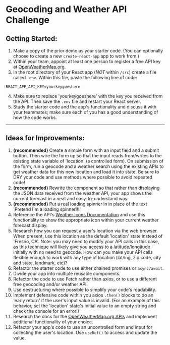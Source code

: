 # Geocoding and Weather API Challenge

## Getting Started:

1. Make a copy of the prior demo as your starter code. (You can optionally choose to create a new `create-react-app` app to work from.)
2. Within your team, appoint at least one person to register a free API key at [OpenWeatherMap.org](https://openweathermap.org/price).
3. In the root directory of your React app (*NOT* within `/src`) create a file called `.env`. Within this file, paste the following line of code:

```
REACT_APP_API_KEY=yourkeygoeshere
```

4. Make sure to replace 'yourkeygoeshere' with the key you received from the API. Then save the `.env` file and restart your React server.
5. Study the starter code and the app's functionality and discuss it with your teammates; make sure each of you has a good understanding of how the code works.

---

## Ideas for Improvements:

1. **(recommended)** Create a simple form with an input field and a submit button. Then wire the form up so that the input reads from/writes to the existing state variable of 'location' (a controlled form). On submission of the form, run a geocode and a weather search using the existing APIs to get weather data for this new location and load it into state. Be sure to DRY your code and use methods where possible to avoid repeated code!
2. **(recommended)** Rewrite the component so that rather than displaying the JSON data received from the weather API, your app shows the current forecast in a neat and easy-to-understand way.
3. **(recommended)** Put a real loading spinner in in place of the text 'Pretend I'm a loading spinner!!!'
4. Reference the API's [Weather Icons Documentation](https://openweathermap.org/weather-conditions) and use this functionality to show the appropriate icon within your current weather forecast display.
5. Research how you can request a user's location via the web browser. When present, use this location as the default 'location' state instead of 'Fresno, CA'. Note: you may need to modify your API calls in this case, as this technique will likely give you access to a latitude/longitude initially with no need to geocode. How can you make your API calls flexible enough to work with any type of location (lat/lng, zip code, city and state, landmark, etc)?
6. Refactor the starter code to use either chained promises or `async/await`.
7. Divide your app into multiple reusable components.
8. Refactor the code to use Fetch rather than axios, or to use a different free geocoding and/or weather API.
9. Use destructuring where possible to simplify your code's readability.
10. Implement defensive code within you axios `.then()` blocks to do an 'early return' if the user's input value is invalid. (For an example of this behavior, set the 'location' state's initial value to an empty string and check the console for an error!)
11. Research the docs for the [OpenWeatherMap.org APIs](https://openweathermap.org/api) and implement additional functionality of your choice.
12. Refactor your app's code to use an uncontrolled form and input for collecting the user's location. Use `useRef()` to access and update the value.

